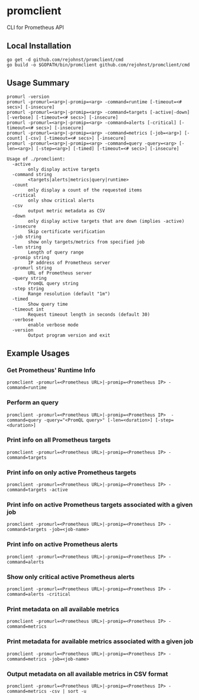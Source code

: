 # promclient
CLI for Prometheus API

## Local Installation

```
go get -d github.com/rejohnst/promclient/cmd
go build -o $GOPATH/bin/promclient github.com/rejohnst/promclient/cmd
```

## Usage Summary

```
promurl -version
promurl -promurl=<arg>|-promip=<arg> -command=runtime [-timeout=<# secs>] [-insecure]
promurl -promurl=<arg>|-promip=<arg> -command=targets [-active|-down] [-verbose] [-timeout=<# secs>] [-insecure]
promurl -promurl=<arg>|-promip=<arg> -command=alerts [-critical] [-timeout=<# secs>] [-insecure]
promurl -promurl=<arg>|-promip=<arg> -command=metrics [-job=<arg>] [-count] [-csv] [-timeout=<# secs>] [-insecure]
promurl -promurl=<arg>|-promip=<arg> -command=query -query=<arg> [-len=<arg>] [-step=<arg>] [-timed] [-timeout=<# secs>] [-insecure]

Usage of ./promclient:
  -active
    	only display active targets
  -command string
    	<targets|alerts|metrics|query|runtime>
  -count
    	only display a count of the requested items
  -critical
    	only show critical alerts
  -csv
    	output metric metadata as CSV
  -down
    	only display active targets that are down (implies -active)
  -insecure
        Skip certificate verification
  -job string
    	show only targets/metrics from specified job
  -len string
    	Length of query range
  -promip string
    	IP address of Prometheus server
  -promurl string
    	URL of Prometheus server
  -query string
    	PromQL query string
  -step string
    	Range resolution (default "1m")
  -timed
        Show query time
  -timeout int
        Request timeout length in seconds (default 30)
  -verbose
    	enable verbose mode
  -version
    	Output program version and exit

```

## Example Usages

### Get Prometheus' Runtime Info

```promclient -promurl=<Prometheus URL>|-promip=<Prometheus IP> -command=runtime```

### Perform an query

```promclient -promurl=<Prometheus URL>|-promip=<Prometheus IP>  -command=query -query="<PromQL query>" [-len=<duration>] [-step=<duration>]```

### Print info on all Prometheus targets

```promclient -promurl=<Prometheus URL>|-promip=<Prometheus IP> -command=targets```

### Print info on only active Prometheus targets

```promclient -promurl=<Prometheus URL>|-promip=<Prometheus IP> -command=targets -active```

### Print info on active Prometheus targets associated with a given job

```promclient -promurl=<Prometheus URL>|-promip=<Prometheus IP> -command=targets -job=<job-name>```

### Print info on active Prometheus alerts

```promclient -promurl=<Prometheus URL>|-promip=<Prometheus IP> -command=alerts```

### Show only critical active Prometheus alerts

```promclient -promurl=<Prometheus URL>|-promip=<Prometheus IP> -command=alerts -critical```

### Print metadata on all available metrics

```promclient -promurl=<Prometheus URL>|-promip=<Prometheus IP> -command=metrics```

### Print metadata for available metrics associated with a given job

```promclient -promurl=<Prometheus URL>|-promip=<Prometheus IP> -command=metrics -job=<job-name>```

### Output metadata on all available metrics in CSV format

```promclient -promurl=<Prometheus URL>|-promip=<Prometheus IP> -command=metrics -csv | sort -u```

